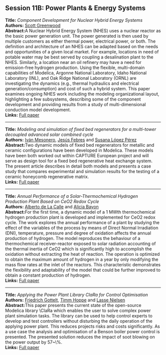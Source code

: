 <h2>Session 11B: Power Plants & Energy Systems</h2>
<p>
<b>Title:</b> <i> Component Development for Nuclear Hybrid Energy Systems </i> <br />
<b>Authors:</b> <a href="../authors/author_91.html">Scott Greenwood</a><br />
<b>Abstract:</b>A Nuclear Hybrid Energy System (NHES) uses a nuclear reactor as the basic power generation unit. The power generated is then used by multiple customers as either thermal power, electrical power, or both. The definition and architecture of an NHES can be adapted based on the needs and opportunities of a given local market. For example, locations in need of potable water may be best served by coupling a desalination plant to the NHES. Similarly, a location near an oil refinery may have a need for emission-free hydrogen production. Using the flexible, multi-domain capabilities of Modelica, Argonne National Laboratory, Idaho National Laboratory (INL), and Oak Ridge National Laboratory (ORNL) are investigating the dynamics (e.g., thermal hydraulics and electrical generation/consumption) and cost of such a hybrid system. This paper examines ongoing NHES work including the modeling organizational layout, highlighting a few subsystems, describing some of the component development and providing results from a study of multi-dimensional conduction model development.<br />
<b>Links:</b> <a href="../submissions/ecp17132839_Greenwood.pdf">Full paper</a></p>
<hr />
<p>
<b>Title:</b> <i> Modeling and simulation of fixed bed regenerators for a multi-tower decoupled advanced solar combined cycle </i> <br />
<b>Authors:</b> <a href="../authors/author_179.html">Iván Mesonero</a>, <a href="../authors/author_69.html">Jesús Febres</a> and <a href="../authors/author_162.html">Susana López Pérez</a><br />
<b>Abstract:</b>Two dynamic models of fixed bed regenerators for metallic and ceramic configurations have been developed in Modelica. These models have been both worked out within CAPTURE European project and will serve as design tool for a fixed bed regenerative heat exchange system. The present article describes in detail both models and presents a case study that compares experimental and simulation results for the testing of a ceramic honeycomb regenerative matrix.<br />
<b>Links:</b> <a href="../submissions/ecp17132847_MesoneroFebresLopezperez.pdf">Full paper</a></p>
<hr />
<p>
<b>Title:</b> <i> Annual Performance of a Solar-Thermochemical Hydrogen Production Plant Based on CeO2 Redox Cycle </i> <br />
<b>Authors:</b> <a href="../authors/author_56.html">Alberto de La Calle</a> and <a href="../authors/author_21.html">Alicia Bayon</a><br />
<b>Abstract:</b>For the first time, a dynamic model of a 1 MWth thermochemical hydrogen production plant is developed and implemented for CeO2 redox cycle. The work explores the annual performance of a plant by studying the effect of the variables of the process by means of Direct Normal Irradiation (DNI), temperature, pressure and degree of oxidation affects the annual production of hydrogen.
The model reproduces the behaviour of a thermochemical receiver-reactor exposed to solar radiation accounting of the thermal inertia of CeO2 which is significantly high
to accomplish the oxidation without extracting the heat of reaction. The operation is optimized to obtain the maximum amount of hydrogen in a year by only modifying the
mass flow rates at the inlet of the reactors. This characteristic demonstrates the flexibility and adaptability of the model that could be further improved to obtain a constant production of hydrogen.<br />
<b>Links:</b> <a href="../submissions/ecp17132857_DelacalleBayon.pdf">Full paper</a></p>
<hr />
<p>
<b>Title:</b> <i> Applying the Power Plant Library ClaRa for Control Optimisation </i> <br />
<b>Authors:</b> <a href="../authors/author_89.html">Friedrich Gottelt</a>, <a href="../authors/author_114.html">Timm Hoppe</a> and <a href="../authors/author_197.html">Lasse Nielsen</a><br />
<b>Abstract:</b>This paper presents the current state of the open-source Modelica library \ClaRa which enables the user to solve complex power plant simulation tasks. The library can be used to help control experts to develop and test controllers without disturbing the daily operation of the applying power plant. This reduces projects risks and costs significantly. As a use case the analysis and optimisation of a Benson boiler power control is presented. The presented solution reduces the impact of soot blowing on the power output by  57~\%.<br />
<b>Links:</b> <a href="../submissions/ecp17132867_GotteltHoppeNielsen.pdf">Full paper</a></p>